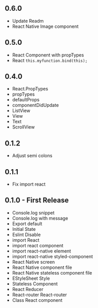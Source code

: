 ## 0.6.0
* Update Readm
* React Native Image component

## 0.5.0
* React Component with propTypes
* React `this.myfunction.bind(this);`

## 0.4.0
* React.PropTypes
* propTypes
* defaultProps
* componentDidUpdate
* ListView
* View
* Text
* ScrollView

## 0.1.2
* Adjust semi colons

## 0.1.1
* Fix import react

## 0.1.0 - First Release
* Console.log snippet
* Console.log with message
* Export default
* Initial State
* Eslint Disable
* import React
* import react component
* import react-native element
* import react-native styled-component
* React Native screen
* React Native component file
* React Native stateless component file
* EStyleSheet Style
* Stateless Component
* React Reducer
* React-router React-router
* Class React component
